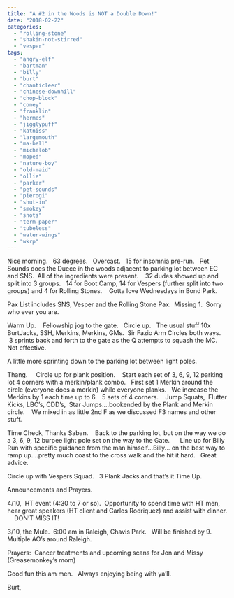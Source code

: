 ```yaml
---
title: "A #2 in the Woods is NOT a Double Down!"
date: "2018-02-22"
categories: 
  - "rolling-stone"
  - "shakin-not-stirred"
  - "vesper"
tags: 
  - "angry-elf"
  - "bartman"
  - "billy"
  - "burt"
  - "chanticleer"
  - "chinese-downhill"
  - "chop-block"
  - "coney"
  - "franklin"
  - "hermes"
  - "jigglypuff"
  - "katniss"
  - "largemouth"
  - "ma-bell"
  - "michelob"
  - "moped"
  - "nature-boy"
  - "old-maid"
  - "ollie"
  - "parker"
  - "pet-sounds"
  - "pierogi"
  - "shut-in"
  - "smokey"
  - "snots"
  - "term-paper"
  - "tubeless"
  - "water-wings"
  - "wkrp"
---
```


Nice morning.   63 degrees.   Overcast.   15 for insomnia pre-run.   Pet Sounds does the Duece in the woods adjacent to parking lot between EC and SNS.  All of the ingredients were present.    32 dudes showed up and split into 3 groups.   14 for Boot Camp, 14 for Vespers (further split into two groups) and 4 for Rolling Stones.    Gotta love Wednesdays in Bond Park.

Pax List includes SNS, Vesper and the Rolling Stone Pax.  Missing 1.  Sorry who ever you are.

Warm Up.    Fellowship jog to the gate.   Circle up.   The usual stuff 10x BurtJacks, SSH, Merkins, Merkins, GMs.  Sir Fazio Arm Circles both ways.  3 sprints back and forth to the gate as the Q attempts to squash the MC.   Not effective.

A little more sprinting down to the parking lot between light poles.

Thang.     Circle up for plank position.    Start each set of 3, 6, 9, 12 parking lot 4 corners with a merkin/plank combo.   First set 1 Merkin around the circle (everyone does a merkin) while everyone planks.   We increase the Merkins by 1 each time up to 6.   5 sets of 4 corners.    Jump Squats,  Flutter Kicks, LBC’s, CDD’s,  Star Jumps....bookended by the Plank and Merkin circle.    We mixed in as little 2nd F as we discussed F3 names and other stuff.

Time Check, Thanks Saban.    Back to the parking lot, but on the way we do a 3, 6, 9, 12 burpee light pole set on the way to the Gate.      Line up for Billy Run with specific guidance from the man himself...Billy... on the best way to ramp up....pretty much coast to the cross walk and the hit it hard.   Great advice.

Circle up with Vespers Squad.   3 Plank Jacks and that’s it Time Up.

Announcements and Prayers.

4/10,  HT event (4:30 to 7 or so).  Opportunity to spend time with HT men, hear great speakers (HT client and Carlos Rodriquez) and assist with dinner.     DON’T MISS IT!

3/10, the Mule.  6:00 am in Raleigh, Chavis Park.   Will be finished by 9.   Multiple AO’s around Raleigh.

Prayers:  Cancer treatments and upcoming scans for Jon and Missy (Greasemonkey’s mom)

Good fun this am men.   Always enjoying being with ya’ll.

Burt,

